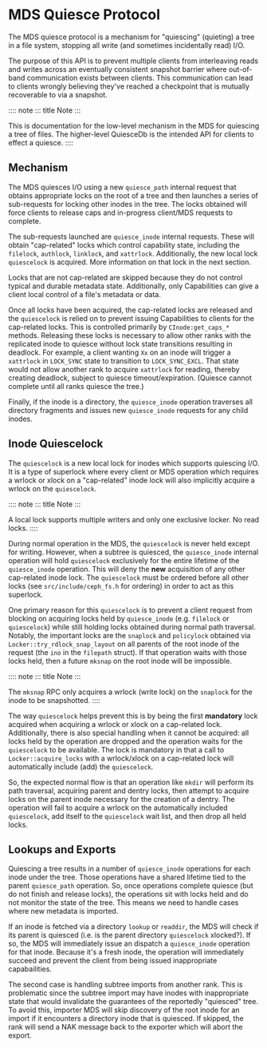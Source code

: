 # MDS Quiesce Protocol

The MDS quiesce protocol is a mechanism for \"quiescing\" (quieting) a
tree in a file system, stopping all write (and sometimes incidentally
read) I/O.

The purpose of this API is to prevent multiple clients from interleaving
reads and writes across an eventually consistent snapshot barrier where
out-of-band communication exists between clients. This communication can
lead to clients wrongly believing they\'ve reached a checkpoint that is
mutually recoverable to via a snapshot.

:::: note
::: title
Note
:::

This is documentation for the low-level mechanism in the MDS for
quiescing a tree of files. The higher-level QuiesceDb is the intended
API for clients to effect a quiesce.
::::

## Mechanism

The MDS quiesces I/O using a new `quiesce_path` internal request that
obtains appropriate locks on the root of a tree and then launches a
series of sub-requests for locking other inodes in the tree. The locks
obtained will force clients to release caps and in-progress client/MDS
requests to complete.

The sub-requests launched are `quiesce_inode` internal requests. These
will obtain \"cap-related\" locks which control capability state,
including the `filelock`, `authlock`, `linklock`, and `xattrlock`.
Additionally, the new local lock `quiescelock` is acquired. More
information on that lock in the next section.

Locks that are not cap-related are skipped because they do not control
typical and durable metadata state. Additionally, only Capabilities can
give a client local control of a file\'s metadata or data.

Once all locks have been acquired, the cap-related locks are released
and the `quiescelock` is relied on to prevent issuing Capabilities to
clients for the cap-related locks. This is controlled primarily by
`CInode:get_caps_*` methods. Releasing these locks is necessary to allow
other ranks with the replicated inode to quiesce without lock state
transitions resulting in deadlock. For example, a client wanting `Xx` on
an inode will trigger a `xattrlock` in `LOCK_SYNC` state to transition
to `LOCK_SYNC_EXCL`. That state would not allow another rank to acquire
`xattrlock` for reading, thereby creating deadlock, subject to quiesce
timeout/expiration. (Quiesce cannot complete until all ranks quiesce the
tree.)

Finally, if the inode is a directory, the `quiesce_inode` operation
traverses all directory fragments and issues new `quiesce_inode`
requests for any child inodes.

## Inode Quiescelock

The `quiescelock` is a new local lock for inodes which supports
quiescing I/O. It is a type of superlock where every client or MDS
operation which requires a wrlock or xlock on a \"cap-related\" inode
lock will also implicitly acquire a wrlock on the `quiescelock`.

:::: note
::: title
Note
:::

A local lock supports multiple writers and only one exclusive locker. No
read locks.
::::

During normal operation in the MDS, the `quiescelock` is never held
except for writing. However, when a subtree is quiesced, the
`quiesce_inode` internal operation will hold `quiescelock` exclusively
for the entire lifetime of the `quiesce_inode` operation. This will deny
the **new** acquisition of any other cap-related inode lock. The
`quiescelock` must be ordered before all other locks (see
`src/include/ceph_fs.h` for ordering) in order to act as this superlock.

One primary reason for this `quiescelock` is to prevent a client request
from blocking on acquiring locks held by `quiesce_inode` (e.g.
`filelock` or `quiescelock`) while still holding locks obtained during
normal path traversal. Notably, the important locks are the `snaplock`
and `policylock` obtained via `Locker::try_rdlock_snap_layout` on all
parents of the root inode of the request (the `ino` in the `filepath`
struct). If that operation waits with those locks held, then a future
`mksnap` on the root inode will be impossible.

:::: note
::: title
Note
:::

The `mksnap` RPC only acquires a wrlock (write lock) on the `snaplock`
for the inode to be snapshotted.
::::

The way `quiescelock` helps prevent this is by being the first
**mandatory** lock acquired when acquiring a wrlock or xlock on a
cap-related lock. Additionally, there is also special handling when it
cannot be acquired: all locks held by the operation are dropped and the
operation waits for the `quiescelock` to be available. The lock is
mandatory in that a call to `Locker::acquire_locks` with a wrlock/xlock
on a cap-related lock will automatically include (add) the
`quiescelock`.

So, the expected normal flow is that an operation like `mkdir` will
perform its path traversal, acquiring parent and dentry locks, then
attempt to acquire locks on the parent inode necessary for the creation
of a dentry. The operation will fail to acquire a wrlock on the
automatically included `quiescelock`, add itself to the `quiescelock`
wait list, and then drop all held locks.

## Lookups and Exports

Quiescing a tree results in a number of `quiesce_inode` operations for
each inode under the tree. Those operations have a shared lifetime tied
to the parent `quiesce_path` operation. So, once operations complete
quiesce (but do not finish and release locks), the operations sit with
locks held and do not monitor the state of the tree. This means we need
to handle cases where new metadata is imported.

If an inode is fetched via a directory `lookup` or `readdir`, the MDS
will check if its parent is quiesced (i.e. is the parent directory
`quiescelock` xlocked?). If so, the MDS will immediately issue an
dispatch a `quiesce_inode` operation for that inode. Because it\'s a
fresh inode, the operation will immediately succeed and prevent the
client from being issued inappropriate capabailities.

The second case is handling subtree imports from another rank. This is
problematic since the subtree import may have inodes with inappropriate
state that would invalidate the guarantees of the reportedly
\"quiesced\" tree. To avoid this, importer MDS will skip discovery of
the root inode for an import if it encounters a directory inode that is
quiesced. If skipped, the rank will send a NAK message back to the
exporter which will abort the export.
